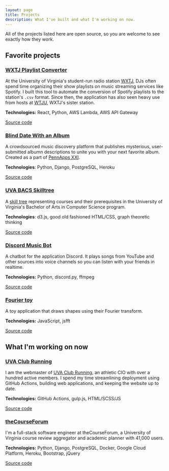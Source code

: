 ```yaml
---
layout: page
title: Projects
description: What I've built and what I'm working on now.
---
```


All of the projects listed here are open source, so you are welcome to see exactly how they work.

## Favorite projects

### [WXTJ Playlist Converter](https://kerrigan.dev/wxtj-converter)
At the University of Virginia's student-run radio station [WXTJ](https:/www.wxtj.fm), DJs often spend time organizing their show playlists on music streaming services like Spotify.
I built this tool to automate the conversion of Spotify playlists to the station's `.csv` format. Since then, the application has also seen heavy use from hosts at [WTJU](https://www.wtju.net), WXTJ's sister station. 

**Technologies:** React, Python, AWS Lambda, AWS API Gateway

[Source code](https://github.com/joek13/wxtj-converter)

### [Blind Date With an Album](https://bdwa.herokuapp.com)
A crowdsourced music discovery platform that publishes mysterious, user-submitted albumn descriptions to unite you with your next favorite album. Created as a part of [PennApps XXI](https://2020f.pennapps.com/).

**Technologies**: Python, Django, PostgreSQL, Heroku

[Source code](https://github.com/joek13/bdwa)

### [UVA BACS Skilltree](https://kerrigan.dev/skilltree)
A [skill tree](https://en.wiktionary.org/wiki/skill_tree) representing courses and their prerequisites in the University of Virginia's Bachelor of Arts in Computer Science program.

**Technologies**: d3.js, good old fashioned HTML/CSS, graph theoretic thinking

[Source code](https://github.com/joek13/skilltree)

### [Discord Music Bot](https://github.com/joek13/py-music-bot)
A chatbot for the application Discord. It plays songs from YouTube and other sources into voice channels so you can listen with your friends in realtime.

**Technologies:** Python, discord.py, ffmpeg

[Source code](https://github.com/joek13/py-music-bot)

### [Fourier toy](https://kerrigan.dev/fourier-toy)
A toy application that draws shapes using their Fourier transform.

**Technologies:** JavaScript, jsfft

[Source code](http://github.com/joek13/fourier-toy)

## What I'm working on now

### [UVA Club Running](http://virginia.clubrunning.org)
I am the webmaster of [UVA Club Running](http://virginia.clubrunning.org), an athletic CIO with over a hundred active members. I spend my time streamlining deployment using GitHub Actions, building web applications, and keeping the website up to date.

**Technologies:** GitHub Actions, gulp.js, HTML/SCSS/JS

[Source code](https://github.com/uva-club-running/virginia.clubrunning.org)

### [theCourseForum](https://thecourseforum.com/)
I'm a full-stack software engineer at theCourseForum, a University of Virginia course review aggregator and academic planner with 41,000 users. 

**Technologies:** Python, Django, PostgreSQL, Docker, Google Cloud Platform, Heroku, Bootstrap, jQuery

[Source code](https://github.com/thecourseforum/theCourseForum2)
